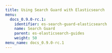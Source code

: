 ```yaml
---
title: Using Search Guard with Elasticsearch
menu:
  docs_0.9.0-rc.1:
    identifier: es-search-guard-elasticsearch
    name: Search Guard
    parent: es-elasticsearch-guides
    weight: 50
menu_name: docs_0.9.0-rc.1
---
```

